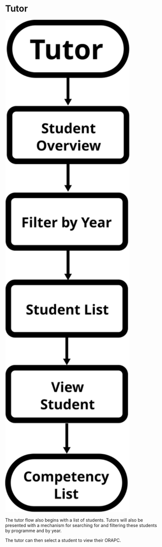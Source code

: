 # Tutor

<a href="tutor.svg" target="_blank">
  <img src="tutor.svg" width="400px"/>
</a>

The tutor flow also begins with a list of students. Tutors will also be presented with a mechanism for searching for and filtering these students by programme and by year.

The tutor can then select a student to view their ORAPC.

